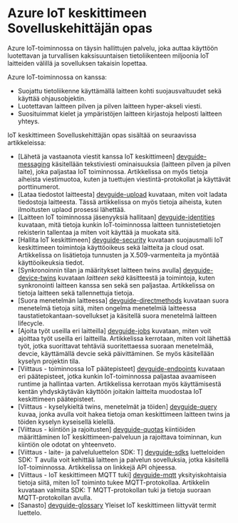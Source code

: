 <properties
 pageTitle="Sovelluskehittäjän opas ohjeaiheissa on IoT keskittimeen | Microsoft Azure"
 description="Azure IoT keskittimeen developer opas, joka sisältää IoT keskittimeen päätepisteet, suojaus, laite tunnistetietojen rekisterin, hallinta ja viestintä"
 services="iot-hub"
 documentationCenter=".net"
 authors="dominicbetts"
 manager="timlt"
 editor=""/>

<tags
 ms.service="iot-hub"
 ms.devlang="multiple"
 ms.topic="article"
 ms.tgt_pltfrm="na"
 ms.workload="na"
 ms.date="09/30/2016" 
 ms.author="dobett"/>

# <a name="azure-iot-hub-developer-guide"></a>Azure IoT keskittimeen Sovelluskehittäjän opas

Azure IoT-toiminnossa on täysin hallittujen palvelu, joka auttaa käyttöön luotettavan ja turvallisen kaksisuuntaisen tietoliikenteen miljoonia IoT laitteiden välillä ja sovelluksen takaisin lopettaa.

Azure IoT-toiminnossa on kanssa:

* Suojattu tietoliikenne käyttämällä laitteen kohti suojausvaltuudet sekä käyttää ohjausobjektin.
* Luotettavan laitteen pilven ja pilven laitteen hyper-akseli viesti.
* Suosituimmat kielet ja ympäristöjen laitteen kirjastoja helposti laitteen yhteys.

IoT keskittimeen Sovelluskehittäjän opas sisältää on seuraavissa artikkeleissa:

- [Lähetä ja vastaanota viestit kanssa IoT keskittimeen] [ devguide-messaging] käsitellään tekstiviesti ominaisuuksia (laitteen pilven ja pilven laite), joka paljastaa IoT toiminnossa. Artikkelissa on myös tietoja aiheista viestimuotoa, kuten ja tuettujen viestintä-protokollat ja käyttävät porttinumerot.
- [Lataa tiedostot laitteesta] [ devguide-upload] kuvataan, miten voit ladata tiedostoja laitteesta. Tässä artikkelissa on myös tietoja aiheista, kuten ilmoitusten uplaod prosessi lähettää.
- [Laitteen IoT toiminnossa jäsenyyksiä hallitaan] [ devguide-identities] kuvataan, mitä tietoja kunkin IoT-toiminnossa laitteen tunnistetietojen rekisterin tallentaa ja miten voit käyttää ja muokata sitä.
- [Hallita IoT keskittimeen] [ devguide-security] kuvataan suojausmalli IoT keskittimeen toimintoja käyttöoikeus sekä laitteita ja cloud osat. Artikkelissa on lisätietoja tunnusten ja X.509-varmenteita ja myöntää käyttöoikeuksia tiedot.
- [Synkronoinnin tilan ja määritykset laitteen twins avulla] [ devguide-device-twins] kuvataan *laitteen sekä* käsitteestä ja toimintoja, kuten synkronointi laitteen kanssa sen sekä sen paljastaa. Artikkelissa on tietoja laitteen sekä tallennettuja tietoja.
- [Suora menetelmän laitteessa] [ devguide-directmethods] kuvataan suora menetelmä tietoja siitä, miten ongelma menetelmiä laitteessa taustatietokantaan-sovellukset ja käsitellä suora menetelmä laitteen lifecycle.
- [Ajoita työt useilla eri laitteilla] [ devguide-jobs] kuvataan, miten voit ajoittaa työt useilla eri laitteilla. Artikkelissa kerrotaan, miten voit lähettää työt, jotka suorittavat tehtäviä suoritettaessa suoraan menetelmää, devcie, käyttämällä devcie sekä päivittäminen. Se myös käsitellään kyselyn projektin tila.
- [Viittaus - toiminnossa IoT päätepisteet] [ devguide-endpoints] kuvataan eri päätepisteet, jotka kunkin IoT-toiminnossa paljastaa avaamiseen runtime ja hallintaa varten. Artikkelissa kerrotaan myös käyttämisestä kentän yhdyskäytävän käyttöön joitakin laitteita muodostaa IoT keskittimeen päätepisteet.
- [Viittaus - kyselykieltä twins, menetelmät ja töiden] [ devguide-query] kuvaa, jonka avulla voit hakea tietoja oman keskittimeen laitteen twins ja töiden kyselyn kyseisellä kielellä.
- [Viittaus - kiintiön ja rajoitusten] [ devguide-quotas] kiintiöiden määrittäminen IoT keskittimeen-palveluun ja rajoittava toiminnan, kun kiintiön ole odotat on yhteenveto.
- [Viittaus - laite- ja palveluluettelon SDK: T] [ devguide-sdks] luetteloiden SDK: T avulla voit kehittää laitteen ja palvelun sovelluksia, jotka käsitellä IoT-toiminnossa. Artikkelissa on linkkejä API ohjeessa.
- [Viittaus - IoT keskittimeen MQTT tuki] [ devguide-mqtt] yksityiskohtaisia tietoja siitä, miten IoT toiminto tukee MQTT-protokollaa. Artikkelin kuvataan valmiita SDK: T MQTT-protokollan tuki ja tietoja suoraan MQTT-protokollan avulla.
- [Sanasto] [ devguide-glossary] Yleiset IoT keskittimeen liittyvät termit luettelo.



[devguide-messaging]: iot-hub-devguide-messaging.md
[devguide-upload]: iot-hub-devguide-file-upload.md
[devguide-identities]: iot-hub-devguide-identity-registry.md
[devguide-security]: iot-hub-devguide-security.md
[devguide-device-twins]: iot-hub-devguide-device-twins.md
[devguide-directmethods]: iot-hub-devguide-direct-methods.md
[devguide-jobs]: iot-hub-devguide-jobs.md
[devguide-endpoints]: iot-hub-devguide-endpoints.md
[devguide-quotas]: iot-hub-devguide-quotas-throttling.md
[devguide-query]: iot-hub-devguide-query-language.md
[devguide-sdks]: iot-hub-devguide-sdks.md
[devguide-mqtt]: iot-hub-mqtt-support.md
[devguide-glossary]: iot-hub-devguide-glossary.md

